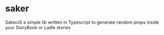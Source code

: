 # saker

SakerJS a simple lib written in Typescript to generate random props inside your StoryBook or Ladle stories
